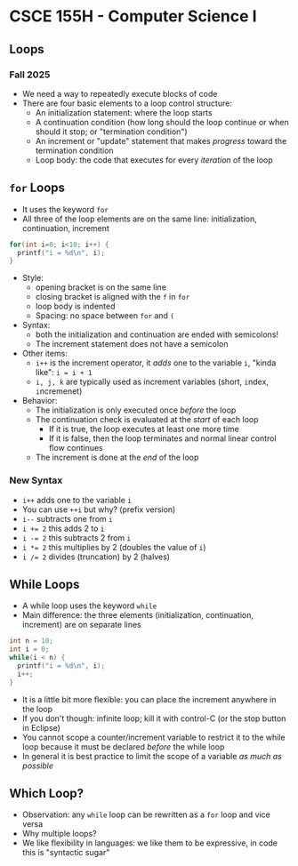 
# CSCE 155H - Computer Science I
## Loops
### Fall 2025

* We need a way to repeatedly execute blocks of code
* There are four basic elements to a loop control structure:
  * An initialization statement: where the loop starts
  * A continuation condition (how long should the loop continue or when should it stop; or "termination condition")
  * An increment or "update" statement that makes *progress* toward the termination condition
  * Loop body: the code that executes for every *iteration* of the loop

## `for` Loops

* It uses the keyword `for`
* All three of the loop elements are on the same line: initialization, continuation, increment

```c
for(int i=0; i<10; i++) {
  printf("i = %d\n", i);
}
```

* Style:
  * opening bracket is on the same line
  * closing bracket is aligned with the `f` in `for`
  * loop body is indented
  * Spacing: no space between `for` and `(`
* Syntax:
  * both the initialization and continuation are ended with semicolons!
  * The increment statement does not have a semicolon
* Other items:
  * `i++` is the increment operator, it *adds* one to the variable `i`, "kinda like": `i = i + 1`
  * `i, j, k` are typically used as increment variables (short, `i`ndex, `i`ncremenet)
* Behavior:
  * The initialization is only executed once *before* the loop
  * The continuation check is evaluated at the *start* of each loop
    * If it is true, the loop executes at least one more time
    * If it is false, then the loop terminates and normal linear control flow continues
  * The increment is done at the *end* of the loop

### New Syntax

* `i++` adds one to the variable `i`
* You can use `++i` but why?  (prefix version)
* `i--` subtracts one from `i`
* `i += 2` this adds 2 to `i`
* `i -= 2` this subtracts 2 from `i`
* `i *= 2` this multiplies by 2 (doubles the value of `i`)
* `i /= 2` divides (truncation) by 2 (halves)

## While Loops

* A while loop uses the keyword `while`
* Main difference: the three elements (initialization, continuation, increment) are on separate lines

```c
int n = 10;
int i = 0;
while(i < n) {
  printf("i = %d\n", i);
  i++;
}
```

* It is a little bit more flexible: you can place the increment anywhere in the loop
* If you don't though: infinite loop; kill it with control-C
 (or the stop button in Eclipse)
* You cannot scope a counter/increment variable to restrict it to the while loop because it must be declared *before* the while loop
* In general it is best practice to limit the scope of a variable *as much as possible*

## Which Loop?

* Observation: any `while` loop can be rewritten as a `for` loop and vice versa
* Why multiple loops?
* We like flexibility in languages: we like them to be expressive, in code this is "syntactic sugar"



```text













```
